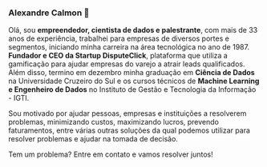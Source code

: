 ### Alexandre Calmon 👋

<!--
**alexandrecalmon/alexandrecalmon** is a ✨ _special_ ✨ repository because its `README.md` (this file) appears on your GitHub profile.

Here are some ideas to get you started:

- 🔭 I’m currently working on ...
- 🌱 I’m currently learning ...
- 👯 I’m looking to collaborate on ...
- 🤔 I’m looking for help with ...
- 💬 Ask me about ...
- 📫 How to reach me: ...
- 😄 Pronouns: ...
- ⚡ Fun fact: ...
-->

Olá, sou **empreendedor, cientista de dados e palestrante**, com mais de 33 anos de experiência, trabalhei para empresas de diversos portes e segmentos, iniciando minha carreira na área tecnológica no ano de 1987. **Fundador e CEO da Startup DisputeClick**, plataforma que utiliza a gamificação para ajudar empresas do varejo a atrair leads qualificados.
Além disso, termino em dezembro minha graduação em **Ciência de Dados** na Universidade Cruzeiro do Sul e os cursos técnicos de **Machine Learning e Engenheiro de Dados** no Instituto de Gestão e Tecnologia da Informação - IGTI.

Sou motivado por ajudar pessoas, empresas e instituições a resolverem problemas, minimizando custos, maximizando lucros, prevendo faturamentos, entre várias outras soluções da qual podemos utilizar para resolver problemas e ajudar na tomada de decisão.

Tem um problema? Entre em contato e vamos resolver juntos!

